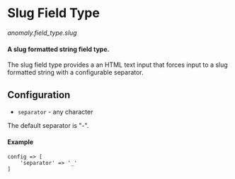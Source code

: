 # Slug Field Type

*anomaly.field_type.slug*

#### A slug formatted string field type.

The slug field type provides a an HTML text input that forces input to a slug formatted string with a configurable separator.

## Configuration

- `separator` - any character

The default separator is "-".

#### Example

	config => [
		'separator' => '_'
	]
